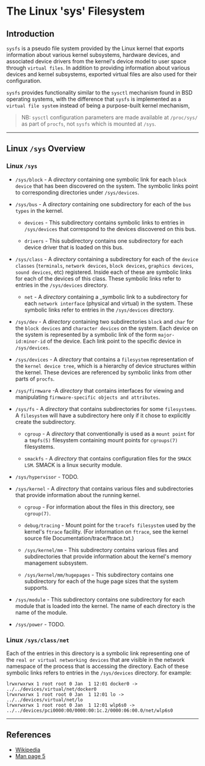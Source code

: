 # The Linux 'sys' Filesystem

## Introduction

`sysfs` is a pseudo file system provided by the Linux kernel that exports information about various kernel subsystems, hardware devices, and associated device drivers from the kernel's device model to user space through `virtual files`. In addition to providing information about various devices and kernel subsystems, exported virtual files are also used for their configuration.

`sysfs` provides functionality similar to the `sysctl` mechanism found in BSD operating systems, with the difference that `sysfs` is implemented as a `virtual file system` instead of being a purpose-built kernel mechanism, 

> NB: `sysctl` configuration parameters are made available at `/proc/sys/` as part of `procfs`, not `sysfs` which is mounted at `/sys`.

---

## Linux `/sys` Overview

### Linux `/sys`

* `/sys/block` - A _directory_ containing one symbolic link for each `block device` that has been discovered on the system. The symbolic links point to corresponding directories under `/sys/devices`.

* `/sys/bus` - A _directory_ containing one subdirectory for each of the `bus types` in the kernel.

    * `devices` - This subdirectory contains symbolic links to entries in `/sys/devices` that correspond to the devices discovered on this bus.

    * `drivers` - This subdirectory contains one subdirectory for each device driver that is loaded on this bus.

* `/sys/class` - A _directory_ containing a subdirectory for each of the `device classes` (`terminals`, `network devices`, `block devices`, `graphics devices`, `sound devices`, etc) registered. Inside each of these are symbolic links for each of the devices of this class. These symbolic links refer to entries in the `/sys/devices` directory.

    * `net` - A _directory_ containing a _symbolic link to a subdirectory for each `network interface` (physical and virtual) in the system. These symbolic links refer to entries in the `/sys/devices` directory.

* `/sys/dev` - A _directory_ containing two subdirectories `block` and `char` for the `block devices` and `character devices` on the system. Each device on the system is represented by a symbolic link of the form `major-id:minor-id`  of the device. Each link point to the specific device in `/sys/devices`.

* `/sys/devices` - A _directory_ that contains a `filesystem` representation of the `kernel device tree`, which is a hierarchy of device structures within the kernel. These devices are referenced by symbolic links from other parts of `procfs`.

* `/sys/firmware` -A _directory_ that contains interfaces for viewing and manipulating `firmware-specific objects and attributes`.

* `/sys/fs` - A _directory_ that contains subdirectories for some `filesystems`. A `filesystem` will have a subdirectory here only if it chose to explicitly create the subdirectory.

    * `cgroup` - A _directory_ that conventionally is used as a `mount point` for a `tmpfs(5)` filesystem containing mount points for `cgroups(7)` filesystems.

    * `smackfs` - A _directory_ that contains configuration files for the `SMACK LSM`. SMACK is a linux security module.

* `/sys/hypervisor` - TODO.

* `/sys/kernel` - A _directory_ that contains various files and subdirectories that provide information about the running kernel.

    * `cgroup` - For information about the files in this directory, see `cgroup(7)`.

    * `debug/tracing` - Mount point for the `tracefs filesystem` used by the kernel's `ftrace` facility. (For information on `ftrace`, see the kernel source file Documentation/trace/ftrace.txt.)
    
    * `/sys/kernel/mm` - This subdirectory contains various files and subdirectories that provide information about the kernel's memory management subsystem.

    * `/sys/kernel/mm/hugepages` - This  subdirectory  contains  one  subdirectory  for each of the huge page sizes that the system supports.

* `/sys/module` - This  subdirectory  contains  one subdirectory for each module that is loaded into the kernel.  The name of each directory is the name of the module.

* `/sys/power` - TODO.



### Linux `/sys/class/net`

 Each of the entries in this directory is a symbolic link representing one of the `real or virtual networking devices` that are visible in the network namespace of the process that is accessing the directory. Each of these symbolic links refers to entries in the `/sys/devices` directory. for example:

 ```
lrwxrwxrwx 1 root root 0 Jan  1 12:01 docker0 -> ../../devices/virtual/net/docker0
lrwxrwxrwx 1 root root 0 Jan  1 12:01 lo -> ../../devices/virtual/net/lo
lrwxrwxrwx 1 root root 0 Jan  1 12:01 wlp6s0 -> ../../devices/pci0000:00/0000:00:1c.2/0000:06:00.0/net/wlp6s0
 ```



---

## References

* [Wikipedia](https://en.wikipedia.org/wiki/Sysfs)
* [Man page 5](http://man7.org/linux/man-pages/man5/sysfs.5.html)
